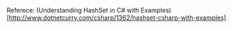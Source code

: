 Referece: (Understanding HashSet in C# with Examples)[http://www.dotnetcurry.com/csharp/1362/hashset-csharp-with-examples]